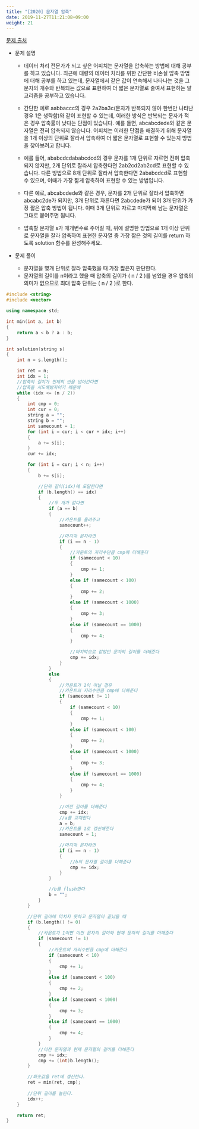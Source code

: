 ```yaml
---
title: "[2020] 문자열 압축"
date: 2019-11-27T11:21:08+09:00
weight: 21
---
```


[문제 출처](https://programmers.co.kr/learn/courses/30/lessons/60057)

- 문제 설명
	
	- 데이터 처리 전문가가 되고 싶은 어피치는 문자열을 압축하는 방법에 대해 공부를 하고 있습니다. 최근에 대량의 데이터 처리를 위한 간단한 비손실 압축 방법에 대해 공부를 하고 있는데, 문자열에서 같은 값이 연속해서 나타나는 것을 그 문자의 개수와 반복되는 값으로 표현하여 더 짧은 문자열로 줄여서 표현하는 알고리즘을 공부하고 있습니다.

	- 간단한 예로 aabbaccc의 경우 2a2ba3c(문자가 반복되지 않아 한번만 나타난 경우 1은 생략함)와 같이 표현할 수 있는데, 이러한 방식은 반복되는 문자가 적은 경우 압축률이 낮다는 단점이 있습니다. 예를 들면, abcabcdede와 같은 문자열은 전혀 압축되지 않습니다. 어피치는 이러한 단점을 해결하기 위해 문자열을 1개 이상의 단위로 잘라서 압축하여 더 짧은 문자열로 표현할 수 있는지 방법을 찾아보려고 합니다.

	- 예를 들어, ababcdcdababcdcd의 경우 문자를 1개 단위로 자르면 전혀 압축되지 않지만, 2개 단위로 잘라서 압축한다면 2ab2cd2ab2cd로 표현할 수 있습니다. 다른 방법으로 8개 단위로 잘라서 압축한다면 2ababcdcd로 표현할 수 있으며, 이때가 가장 짧게 압축하여 표현할 수 있는 방법입니다.

	- 다른 예로, abcabcdede와 같은 경우, 문자를 2개 단위로 잘라서 압축하면 abcabc2de가 되지만, 3개 단위로 자른다면 2abcdede가 되어 3개 단위가 가장 짧은 압축 방법이 됩니다. 이때 3개 단위로 자르고 마지막에 남는 문자열은 그대로 붙여주면 됩니다.

	- 압축할 문자열 s가 매개변수로 주어질 때, 위에 설명한 방법으로 1개 이상 단위로 문자열을 잘라 압축하여 표현한 문자열 중 가장 짧은 것의 길이를 return 하도록 solution 함수를 완성해주세요.

- 문제 풀이
	- 문자열을 몇개 단위로 잘라 압축했을 때 가장 짧은지 판단한다.
	- 문자열의 길이를 n이라고 했을 때 압축의 길이가 ( n / 2 )를 넘었을 경우 압축의 의미가 없으므로 최대 압축 단위는 ( n / 2 )로 한다.
	
```cpp
#include <string>
#include <vector>

using namespace std;

int min(int a, int b)
{
	return a < b ? a : b;
}

int solution(string s) 
{
	int n = s.length();

	int ret = n;
	int idx = 1;
	//압축의 길이가 전체의 반을 넘어간다면
	//압축을 시도해봤자이기 때문에
	while (idx <= (n / 2))
	{
		int cmp = 0;
		int cur = 0;
		string a = "";
		string b = "";
		int samecount = 1;
		for (int i = cur; i < cur + idx; i++)
		{
			a += s[i];
		}
		cur += idx;

		for (int i = cur; i < n; i++)
		{
			b += s[i];

			//단위 길이(idx)에 도달한다면
			if (b.length() == idx)
			{
				//두 개가 같다면
				if (a == b)
				{
					//카운트를 올려주고
					samecount++;

					//마지막 문자라면
					if (i == n - 1)
					{
						//카운트의 자리수만큼 cmp에 더해준다
						if (samecount < 10)
						{
							cmp += 1;
						}
						else if (samecount < 100)
						{
							cmp += 2;
						}
						else if (samecount < 1000)
						{
							cmp += 3;
						}
						else if (samecount == 1000)
						{
							cmp += 4;
						}

						//마지막으로 같았던 문자의 길이를 더해준다
						cmp += idx;
					}
				}
				else
				{
					//카운트가 1이 아닐 경우
					//카운트의 자리수만큼 cmp에 더해준다
					if (samecount != 1)
					{
						if (samecount < 10)
						{
							cmp += 1;
						}
						else if (samecount < 100)
						{
							cmp += 2;
						}
						else if (samecount < 1000)
						{
							cmp += 3;
						}
						else if (samecount == 1000)
						{
							cmp += 4;
						}
					}

					//이전 길이를 더해준다
					cmp += idx;
					//a를 교체한다
					a = b;
					//카운트롤 1로 갱신해준다
					samecount = 1;

					//마지막 문자라면
					if (i == n - 1)
					{
						//b의 문자열 길이를 더해준다
						cmp += idx;
					}
				}

				//b를 flush한다
				b = "";
			}
		}

		//단위 길이에 미치지 못하고 문자열이 끝났을 때
		if (b.length() != 0)
		{
			//카운트가 1이면 이전 문자의 길이와 현재 문자의 길이를 더해준다
			if (samecount != 1)
			{
				//카운트의 자리수만큼 cmp에 더해준다
				if (samecount < 10)
				{
					cmp += 1;
				}
				else if (samecount < 100)
				{
					cmp += 2;
				}
				else if (samecount < 1000)
				{
					cmp += 3;
				}
				else if (samecount == 1000)
				{
					cmp += 4;
				}
			}
			//이전 문자열과 현재 문자열의 길이를 더해준다
			cmp += idx;
			cmp += (int)b.length();
		}

		//최솟값을 ret에 갱신한다.
		ret = min(ret, cmp);
		
		//단위 길이를 늘린다.
		idx++;
	}

	return ret;
}
```